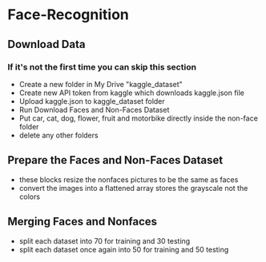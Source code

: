 # Face-Recognition
## Download Data
### If it's not the first time you can skip this section
- Create a new folder in My Drive "kaggle_dataset"
- Create new API token from kaggle which downloads kaggle.json file
- Upload kaggle.json to kaggle_dataset folder
- Run Download Faces and Non-Faces Dataset
- Put car, cat, dog, flower, fruit and motorbike directly inside the non-face folder 
- delete any other folders
## Prepare the Faces and Non-Faces Dataset
- these blocks resize the nonfaces pictures to be the same as faces 
- convert the images into a flattened array stores the grayscale not the colors
## Merging Faces and Nonfaces
- split each dataset into 70 for training and 30 testing 
- split each dataset once again into 50 for training and 50 testing 
